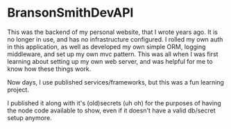 # BransonSmithDevAPI

This was the backend of my personal website, that I wrote years ago. It is no longer in use, and has no infrastructure configured.
I rolled my own auth in this application, as well as developed my own simple ORM, logging middleware, and set up my own mvc pattern.
This was all when I was first learning about setting up my own web server, and was helpful for me to know how these things work.

Now days, I use published services/frameworks, but this was a fun learning project.

I published it along with it's (old)secrets (uh oh) for the purposes of having the node code available to show, even if it doesn't have a valid db/secret setup anymore.

